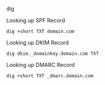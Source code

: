 dig

Looking up SPF Record

~~~~~~~~~~~~~~~~~~~~~~~~~~~~~~~~~
dig +short TXT domain.com
~~~~~~~~~~~~~~~~~~~~~~~~~~~~~~~~~

Looking up DKIM Record

~~~~~~~~~~~~~~~~~~~~~~~~~~~~~~~~~
dig dkim._domainkey.domain.com TXT
~~~~~~~~~~~~~~~~~~~~~~~~~~~~~~~~~

Looking up DMARC Record

~~~~~~~~~~~~~~~~~~~~~~~~~~~~~~~~~
dig +short TXT _dmarc.domain.com
~~~~~~~~~~~~~~~~~~~~~~~~~~~~~~~~~
